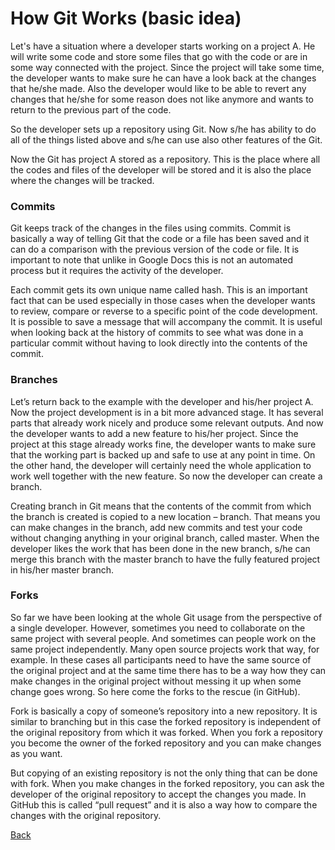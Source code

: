 # How Git Works (basic idea) 

Let's have a situation where a developer starts working on a project A. He will write some code and store some files that go with the code or are in some way connected with the project. Since the project will take some time, the developer wants to make sure he can have a look back at the changes that he/she made. Also the developer would like to be able to revert any changes that he/she for some reason does not like anymore and wants to return to the previous part of the code.

So the developer sets up a repository using Git. Now s/he has ability to do all of the things listed above and s/he can use also other features of the Git.

Now the Git has project A stored as a repository. This is the place where all the codes and files of the developer will be stored and it is also the place where the changes will be tracked.

### Commits
Git keeps track of the changes in the files using commits. Commit is basically a way of telling Git that the code or a file has been saved and it can do a comparison with the previous version of the code or file. It is important to note that unlike in Google Docs this is not an automated process but it requires the activity of the developer.

Each commit gets its own unique name called hash. This is an important fact that can be used especially in those cases when the developer wants to review, compare or reverse to a specific point of the code development. It is possible to save a message that will accompany the commit. It is useful when looking back at the history of commits to see what was done in a particular commit without having to look directly into the contents of the commit.

### Branches
Let’s return back to the example with the developer and his/her project A. Now the project development is in a bit more advanced stage. It has several parts that already work nicely and produce some relevant outputs. And now the developer wants to add a new feature to his/her project. Since the project at this stage already works fine, the developer wants to make sure that the working part is backed up and safe to use at any point in time. On the other hand, the developer will certainly need the whole application to work well together with the new feature. So now the developer can create a branch.

Creating branch in Git means that the contents of the commit from which the branch is created is copied to a new location – branch. That means you can make changes in the branch, add new commits and test your code without changing anything in your original branch, called master. When the developer likes the work that has been done in the new branch, s/he can merge this branch with the master branch to have the fully featured project in his/her master branch.

### Forks
So far we have been looking at the whole Git usage from the perspective of a single developer. However, sometimes you need to collaborate on the same project with several people. And sometimes can people work on the same project independently. Many open source projects work that way, for example. In these cases all participants need to have the same source of the original project and at the same time there has to be a way how they can make changes in the original project without messing it up when some change goes wrong. So here come the forks to the rescue (in GitHub).

Fork is basically a copy of someone’s repository into a new repository. It is similar to branching but in this case the forked repository is independent of the original repository from which it was forked. When you fork a repository you become the owner of the forked repository and you can make changes as you want.

But copying of an existing repository is not the only thing that can be done with fork. When you make changes in the forked repository, you can ask the developer of the original repository to accept the changes you made. In GitHub this is called “pull request” and it is also a way how to compare the changes with the original repository.

[Back](/Lessons/Lesson1/README.md)